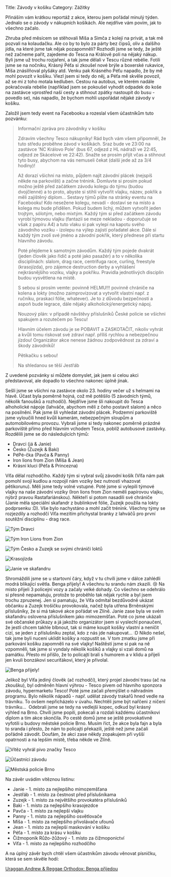 Title: Závody v košíku
Category: Zážitky

Přináším vám krátkou reportáž z akce, kterou jsem pořádal minulý týden.
Jednalo se o závody v nákupních košíkách. Ale nejdříve vám povím, jak to
všechno začalo.

Zhruba před měsícem se stěhovali Míša a Simča z kolejí na privát, a tak
mě pozvali na kolaudačku. Ale co by to bylo za párty bez čipsů, oliv a
dalšího jídla, na které jsme tak nějak pozapomněli? Rozhodli jsme se
tedy, že ještě než začneme pařit, zajedeme do Tesca na Králově poli na
nějaký nákup. Byli jsme už trochu rozjaření, a tak jsme dělali v Tescu
různé rebélie. Fotili jsme se na nočníku, Krásný Péťa si zkoušel nové
brýle a boxerské rukavice, Míša znásilňoval plyšáky atd. Venku pak
Krásného Péťu napadlo, že by mě mohl povozit v košíku. Vlezl jsem si
tedy do něj, a Péťa mě skvěle povozil, až se mi z toho motala kedluben.
Cestou na autobus, ve kterém nadále pokračovala rebélie (například jsem
se pokoušel vyhodit odpadek do koše na zastávce vprostřed naší cesty a
stihnout zpátky nastoupit do busu - povedlo se), nás napadlo, že bychom
mohli uspořádat nějaké závody v košíku.

Založil jsem tedy event na Facebooku a rozeslal všem účastníkům tuto
pozvánku:

> Informační zpráva pro závodníky v košíku
> 
> Zdravím všechny Tesco nákupníky! Rád bych
> vám všem připomněl, že tuto středu proběhne závod v košíkách. Sraz bude
> ve 23:00 na zastávce 'NC Královo Pole' (bus 67, odjezd z HL nádraží ve
> 22:45, odjezd ze Skácelové ve 22:42). Snažte se prosím přijít včas a
> stihnout tyto busy, abychom na vás nemuseli čekat (další jede až za 3/4
> hodiny)!
> 
> Až dorazí všichni na místo, půjdem najít
> závodní plácek (nejspíš někde na parkovišti) a začne trénink. Domluvte
> si prosím pokud možno ještě před začátkem závodu kolegu do týmu (budou
> dvojčlenné) a to proto, abyste si stihli vytvořit vlajku, název, pokřik
> a měli zajištěný diplom... Sestavy týmů pište na stránky eventu na
> Facebooku! Kdo nesežene kolegu, nevadí - dostaví se na místo a kolega mu
> bude přidělen. Pokud budem lichý, můžem vytvořit jeden trojtým, sólotým,
> nebo mixtým. Každý tým si před začátkem závodu vyrobí týmovou vlajku
> (fantazii se meze nekladou - doporučuje se však z papíru A4) a tuto
> vlaku si pak vylepí na kapotu svého závodního vozíku - izolepu na výlep
> zajistí pořadatel akce. Dále si každý tým zvolí své jméno a závodní
> pokřik, který přednese při startu hlavního závodu.
> 
> Poté přejdeme k samotným závodům. Každý
> tým pojede dvakrát (jeden člověk jako řidič a poté jako pasažér) a to v
> několika disciplínách: slalom, drag race, centrifuga race, curling,
> freestyle (krasojízda), pro zájemce destruction derby a vyhlášení
> nejkrásnějšího vozíku, vlajky a pokřiku. Pravidla jednotlivých disciplín
> budou vysvětlena na místě.
> 
> S sebou si prosím vemte: povinně HELMU!!!
> povinně chrániče na kolena a lokty (možno zaimprovizovat a vytvořit
> vlastní např. z ručníku, praskací fólie, whatever). Je to z důvodu
> bezpečnosti a aspoň bude legrace, dále nějaký alkoholický/energetický
> nápoj.
> 
> Nouzový plán: v případě návštěvy
> příslušníků České policie se všichni spakujem a rozutečem po
> Tescu!
> 
> Hlavním účelem závodu je se POBAVIT a
> ZASKOTAČIT, nikoliv vyhrát a kvůli tomu riskovat své zdraví např. příliš
> rychlou a nebezpečnou jízdou! Organizátor akce nenese žádnou
> zodpovědnost za zdraví a škody závodníků!
> 
> Pětikačku s sebou!
> 
> Na shledanou se těší Jestřáb

Z uvedené pozvánky si můžete domyslet, jak jsem si celou akci
představoval, ale dopadlo to všechno nakonec úplně jinak.

Sešli jsme se všichni na zastávce okolo 23. hodiny večer už s helmami na
hlavě. Účast byla poměrně hojná, což mě potěšilo (5 závodních týmů,
několik fanoušků a rozhodčí). Nejdříve jsme šli nakoupit do Tesca
alhoholické nápoje (lahváče, abychom měli z čeho postavit slalom) a něco
na posilnění. Pak jsme šli vyhledat závodní plácek. Podzemní parkoviště
jsme vyloučili hned kvůli kamerám, nebezpečným sloupům a automobilovému
provozu. Vybrali jsme si tedy nakonec poměrně prázdné parkoviště přímo
před hlavním vchodem Tesca, poblíž autobusové zastávky. Rozdělili jsme
se do následujících týmů:

- Dravci (já & Janie)
- Česko (Zuzejk & Baki)
- PéPé-čka (Pavča & Panny)
- Iron lions from Zion (Míša & Jean)
- Krásní kluci (Péťa & Princezna)

Víťa dělal rozhodčího. Každý tým si vybral svůj závodní košík (Víťa nám
pak pomohl svojí kudlou a rozpojil nám vozíky bez nutnosti vhazovat
pětikorunu). Měli jsme tedy volné vstupné. Poté jsme si vylepili týmové
vlajky na naše závodní vozíky (Iron lions from Zion neměli papírovou
vlajku, nýbrž pravou Rastafariánskou). Někteří si potom nasadili své
chrániče (Janie měla speciální skafandr z bublinkové fólie, Zuzejk
použila na lokty podprsenku :D). Vše bylo nachystáno a mohl začít
trénink. Všechny týmy se rozjezdily a rozhodčí Víťa mezitím přichystal
branky z lahváčů pro první soutěžní disciplínu - drag race.

![Tým Dravci]({static}images/zavody-v-kosiku-08.jpg)

![Tým Iron Lions from Zion]({static}images/zavody-v-kosiku-04.jpg)

![Tým Česko a Zuzejk se svými chrániči loktů]({static}images/zavody-v-kosiku-02.jpg)

![Krasojízda]({static}images/zavody-v-kosiku-03.jpg)

![Janie ve skafandru]({static}images/zavody-v-kosiku-01.jpg)

Shromáždili jsme se u startovní čáry, když v tu chvíli jsme v dálce
zahlédli modrá blikající světla. Benga přijely! A všechnu tu srandu nám
zkazili. :cry: Na místo přijeli 3 policejní vozy a začaly velké dohady.
Co všechno se odehrálo si přesně nepamatuju, protože to proběhlo tak
nějak rychle a byl jsem trochu zpruzenej. Jen si pamatuju, že Víťa
odmítal bezdůvodně ukázat občanku a Zuzejk trošičku provokovala, načež
byla utřena Brněnskými příslušníky, že si má takové akce pořádat ve
Zlíně. Janie zase byla ve svém skafandru oslovena příslušníkem jako
mimozemšťan. Poté co jsme ukázali své občanské průkazy a já jakožto
organizátor jsem si vyslechl ponaučení, že jestli chcem takhle blbnout,
tak si máme koupit košíky vlastní a neničit cizí, se jeden z příslušníku
zeptal, kdo z nás jde nakupovat... :D Nikdo nešel, tak jsme byli
nuceni uklidit košíky a rozpustit se. V tom zmatku jsme při parkování
košíku zapomněli na své vlajky! Naštěstí jsme si pak na ně vzpomněli,
tak jsme si vyndaly několik košíků a vlajky si vzali domů na památku.
Přesto mi přišlo, že to policajtí brali s humorem a v klidu a přijeli
jen kvuli bonzákovi securiťákovi, který je přivolal.

![Benga přijely!]({static}images/zavody-v-kosiku-05.jpg)

Jelikož byl Víťa jediný člověk (ač rozhodčí), který projel závodní trasu
(ač na zkoušku), byl odměněn hlavní výhrou - Tesco pivem od hlavního
sponzora závodu, hypermarketu Tesco! Poté jsme začali přemýšlet o
náhradním programu. Bylo několik nápadů - např. udělat závody trakařů
hned vedle na trávníku. To ovšem nepřicházelo v úvahu. Nechtěli jsme být
nařčeni z ničení trávníku...  Odebrali jsme se tedy na vedlejší kopec,
odkud byl krásný výhled na Brno. Chvíli jsme popili, pokecali a rozdali
každému účastníkovi diplom a tím akce skončila. Po cestě domů jsme se
ještě provokativně vyfotili u budovy městské policie Brno. Musím říct,
že akce byla fajn a byla to sranda i přesto, že nám to policajti
překazili, ještě než jsme začali pořádně závodit. Doufám, že akci zase
někdy zopakujem při vyšší opatrnosti a na lepším místě, třeba někde ve
Zlíně.

![Vítěz vyhrál pivo značky Tesco]({static}images/zavody-v-kosiku-06.jpg)

![Účastníci závodu]({static}images/zavody-v-kosiku-07.jpg)

![Městská policie Brno]({static}images/zavody-v-kosiku-09.jpg)

Na závěr uvádím vítěznou listinu:

- Janie - 1. místo za nejlepšího mimozemšťana
- Jestřáb - 1. místo za čestnost před příslušníkama
- Zuzejk - 1. místo za největšího provokatéra příslušníků
- Baki - 1. místo za nejlepšího krasojezdce
- Pavča - 1. místo za nejlepší vlajku
- Panny - 1. místo za nejlepšího osvětlovače
- Míša - 1. místo za nejlepšího přivolávače ufounů
- Jean - 1. místo za nejlepší maskování v košíku
- Péťa - 1. místo za krásu v košíku
- Čižmoponík Růžo-žůžový - 1. místo za čižmoponictví
- Víťa - 1. místo za nejlepšího rozhodčího

A na úplný závěr bych chtěl všem účastníkům závodu věnovat písničku,
která se sem skvěle hodí:

[Uraggan Andrew & Reggae Orthodox: Benga přijedou]({static}files/zavody-v-kosiku.mp3)

